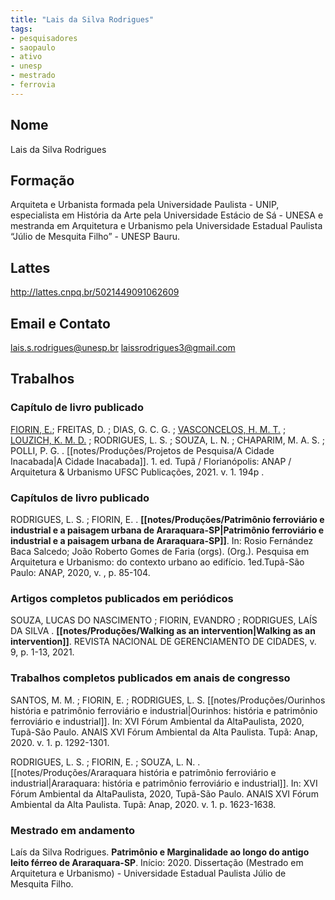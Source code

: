 ```yaml
---
title: "Lais da Silva Rodrigues"
tags: 
- pesquisadores
- saopaulo
- ativo
- unesp
- mestrado
- ferrovia
---
```


## Nome
Lais da Silva Rodrigues

## Formação
Arquiteta e Urbanista formada pela Universidade Paulista - UNIP, especialista em História da Arte pela Universidade Estácio de Sá - UNESA e mestranda em Arquitetura e Urbanismo pela Universidade Estadual Paulista “Júlio de Mesquita Filho” - UNESP Bauru.

## Lattes
http://lattes.cnpq.br/5021449091062609

## Email e Contato
[lais.s.rodrigues@unesp.br](mailto:lais.s.rodrigues@unesp.br) [laissrodrigues3@gmail.com](mailto:laissrodrigues3@gmail.com)

## Trabalhos

### Capítulo de livro publicado

[FIORIN, E.](http://lattes.cnpq.br/5599203800231511); FREITAS, D. ; DIAS, G. C. G. ; [VASCONCELOS, H. M. T.](http://lattes.cnpq.br/1290805936456727) ; [LOUZICH, K. M. D.](http://lattes.cnpq.br/1928482851339357) ; RODRIGUES, L. S. ; SOUZA, L. N. ; CHAPARIM, M. A. S. ; POLLI, P. G. . [[notes/Produções/Projetos de Pesquisa/A Cidade Inacabada|A Cidade Inacabada]]. 1. ed. Tupã / Florianópolis: ANAP / Arquitetura & Urbanismo UFSC Publicações, 2021. v. 1. 194p .

### Capítulos de livro publicado

RODRIGUES, L. S. ; FIORIN, E. . **[[notes/Produções/Patrimônio ferroviário e industrial e a paisagem urbana de Araraquara-SP|Patrimônio ferroviário e industrial e a paisagem urbana de Araraquara-SP]]**. In: Rosio Fernández Baca Salcedo; João Roberto Gomes de Faria (orgs). (Org.). Pesquisa em Arquitetura e Urbanismo: do contexto urbano ao edifício. 1ed.Tupã-São Paulo: ANAP, 2020, v. , p. 85-104.

### Artigos completos publicados em periódicos

SOUZA, LUCAS DO NASCIMENTO ; FIORIN, EVANDRO ; RODRIGUES, LAÍS DA SILVA . **[[notes/Produções/Walking as an intervention|Walking as an intervention]]**. REVISTA NACIONAL DE GERENCIAMENTO DE CIDADES, v. 9, p. 1-13, 2021.

### Trabalhos completos publicados em anais de congresso

SANTOS, M. M. ; FIORIN, E. ; RODRIGUES, L. S. [[notes/Produções/Ourinhos história e patrimônio ferroviário e industrial|Ourinhos: história e patrimônio ferroviário e industrial]]. In: XVI Fórum Ambiental da AltaPaulista, 2020, Tupã-São Paulo. ANAIS XVI Fórum Ambiental da Alta Paulista. Tupã: Anap, 2020. v. 1. p. 1292-1301.

RODRIGUES, L. S. ; FIORIN, E. ; SOUZA, L. N. . [[notes/Produções/Araraquara história e patrimônio ferroviário e industrial|Araraquara: história e patrimônio ferroviário e industrial]]. In: XVI Fórum Ambiental da AltaPaulista, 2020, Tupã-São Paulo. ANAIS XVI Fórum Ambiental da Alta Paulista. Tupã: Anap, 2020. v. 1. p. 1623-1638.

### Mestrado em andamento

Laís da Silva Rodrigues. **Patrimônio e Marginalidade ao longo do antigo leito férreo de Araraquara-SP**. Início: 2020. Dissertação (Mestrado em Arquitetura e Urbanismo) - Universidade Estadual Paulista Júlio de Mesquita Filho.